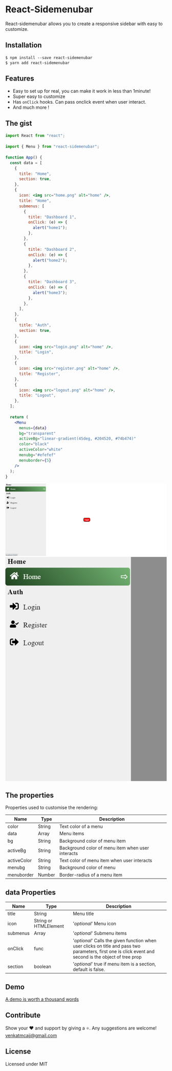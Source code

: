 # React-Sidemenubar

React-sidemenubar allows you to create a responsive sidebar with easy to customize.

## Installation

```
$ npm install --save react-sidemenubar
$ yarn add react-sidemenubar
```

## Features

- Easy to set up for real, you can make it work in less than 1minute!
- Super easy to customize
- Has `onClick` hooks. Can pass onclick event when user interact.
- And much more !

## The gist

```jsx
import React from "react";

import { Menu } from "react-sidemenubar";

function App() {
  const data = [
    {
      title: "Home",
      section: true,
    },
    {
      icon: <img src="home.png" alt="home" />,
      title: "Home",
      submenus: [
        {
          title: "Dashboard 1",
          onClick: (e) => {
            alert("home1");
          },
        },
        {
          title: "Dashboard 2",
          onClick: (e) => {
            alert("home2");
          },
        },
        {
          title: "Dashboard 3",
          onClick: (e) => {
            alert("home3");
          },
        },
      ],
    },
    {
      title: "Auth",
      section: true,
    },
    {
      icon: <img src="login.png" alt="home" />,
      title: "Login",
    },
    {
      icon: <img src="register.png" alt="home" />,
      title: "Register",
    },
    {
      icon: <img src="logout.png" alt="home" />,
      title: "Logout",
    },
  ];

  return (
    <Menu
      menus={data}
      bg="transparent"
      activeBg="linear-gradient(45deg, #204520, #74b474)"
      color="black"
      activeColor="white"
      menubg="#efefef"
      menuborder={5}
    />
  );
}
```

<img src="https://raw.githubusercontent.com/venkatmcajj/react-sidemenubar/master/example/src/example.png" alt="Desktop">

<img src="https://raw.githubusercontent.com/venkatmcajj/react-sidemenubar/master/example/src/examplemobile.png" alt="Mobile">

## The properties

Properties used to customise the rendering:

| Name        | Type   | Description                                       |
| ----------- | ------ | ------------------------------------------------- |
| color       | String | Text color of a menu                              |
| data        | Array  | Menu items                                        |
| bg          | String | Background color of menu item                     |
| activeBg    | String | Background color of menu item when user interacts |
| activeColor | String | Text color of menu item when user interacts       |
| menubg      | String | Background color of menu                          |
| menuborder  | Number | Border-radius of a menu item                      |

## data Properties

| Name     | Type                  | Description                                                                                                                                             |
| -------- | --------------------- | ------------------------------------------------------------------------------------------------------------------------------------------------------- |
| title    | String                | Menu title                                                                                                                                              |
| icon     | String or HTMLElement | '_optional_' Menu icon                                                                                                                                  |
| submenus | Array                 | '_optional_' Submenu items                                                                                                                              |
| onClick  | func                  | '_optional_' Calls the given function when user clicks on title and pass two parameters, first one is click event and second is the object of tree prop |
| section  | boolean               | '_optional_' true if menu item is a section, default is false.                                                                                          |

## Demo

[A demo is worth a thousand words](https://venkatmcajj.github.io/react-sidemenubar/example)

## Contribute

Show your ❤️ and support by giving a ⭐. Any suggestions are welcome! venkatmcajj@gmail.com

## License

Licensed under MIT
